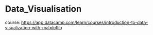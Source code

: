 # Data_Visualisation

course: https://app.datacamp.com/learn/courses/introduction-to-data-visualization-with-matplotlib

